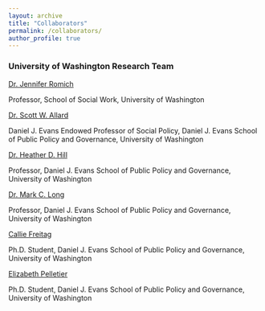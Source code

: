 ```yaml
---
layout: archive
title: "Collaborators"
permalink: /collaborators/
author_profile: true
---
```


### University of Washington Research Team

[Dr. Jennifer Romich](https://socialwork.uw.edu/faculty/professors/jennifer-romich)

Professor, School of Social Work, University of Washington


[Dr. Scott W. Allard](https://evans.uw.edu/profile/scott-allard/)

Daniel J. Evans Endowed Professor of Social Policy, Daniel J. Evans School of Public Policy and Governance, University of Washington


[Dr. Heather D. Hill](https://evans.uw.edu/profile/heather-hill/)

Professor, Daniel J. Evans School of Public Policy and Governance, University of Washington


[Dr. Mark C. Long](https://evans.uw.edu/profile/mark-long/)

Professor, Daniel J. Evans School of Public Policy and Governance, University of Washington


[Callie Freitag](https://evans.uw.edu/profile/callie-freitag/)

Ph.D. Student, Daniel J. Evans School of Public Policy and Governance, University of Washington


[Elizabeth Pelletier](https://evans.uw.edu/profile/elizabeth-pelletier/)

Ph.D. Student, Daniel J. Evans School of Public Policy and Governance, University of Washington
